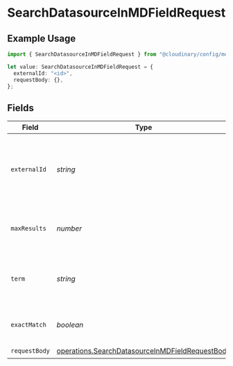 # SearchDatasourceInMDFieldRequest

## Example Usage

```typescript
import { SearchDatasourceInMDFieldRequest } from "@cloudinary/config/models/operations";

let value: SearchDatasourceInMDFieldRequest = {
  externalId: "<id>",
  requestBody: {},
};
```

## Fields

| Field                                                                                                              | Type                                                                                                               | Required                                                                                                           | Description                                                                                                        |
| ------------------------------------------------------------------------------------------------------------------ | ------------------------------------------------------------------------------------------------------------------ | ------------------------------------------------------------------------------------------------------------------ | ------------------------------------------------------------------------------------------------------------------ |
| `externalId`                                                                                                       | *string*                                                                                                           | :heavy_check_mark:                                                                                                 | The external ID of the metadata field to search the datasource for.                                                |
| `maxResults`                                                                                                       | *number*                                                                                                           | :heavy_minus_sign:                                                                                                 | The maximum number of results to return.                                                                           |
| `term`                                                                                                             | *string*                                                                                                           | :heavy_minus_sign:                                                                                                 | The term to search for. can be any substring of the value.                                                         |
| `exactMatch`                                                                                                       | *boolean*                                                                                                          | :heavy_minus_sign:                                                                                                 | Whether to search for an exact match.                                                                              |
| `requestBody`                                                                                                      | [operations.SearchDatasourceInMDFieldRequestBody](../../models/operations/searchdatasourceinmdfieldrequestbody.md) | :heavy_check_mark:                                                                                                 | N/A                                                                                                                |